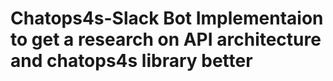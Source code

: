 # Chatops4s-Slack Bot Implementaion to get a research on API architecture and chatops4s library better
